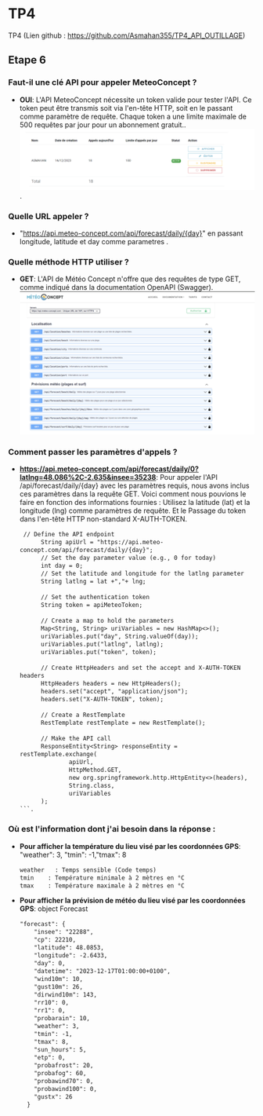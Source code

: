 # TP4

TP4 (Lien github : https://github.com/Asmahan355/TP4_API_OUTILLAGE)
## Etape 6

### Faut-il une clé API pour appeler MeteoConcept ?
- **OUI**: L'API MeteoConcept nécessite un token valide pour tester l'API. Ce token peut être transmis soit via l'en-tête HTTP, soit en le passant comme paramètre de requête. Chaque token a une limite maximale de 500 requêtes par jour pour un abonnement gratuit..
  ![img.png](img.png).

### Quelle URL appeler ?
- "https://api.meteo-concept.com/api/forecast/daily/{day}"  en passant longitude, latitude et day comme parametres .

### Quelle méthode HTTP utiliser ?
- **GET**: L'API de Météo Concept n'offre que des requêtes de type GET, comme indiqué dans la documentation OpenAPI (Swagger).
![img_1.png](img_1.png)

### Comment passer les paramètres d'appels ?
- **https://api.meteo-concept.com/api/forecast/daily/0?latlng=48.086%2C-2.635&insee=35238**: Pour appeler l'API /api/forecast/daily/{day} avec les paramètres requis, nous avons inclus ces paramètres dans la requête GET. Voici comment nous pouvions le faire en fonction des informations fournies :
  Utilisez la latitude (lat) et la longitude (lng) comme paramètres de requête. Et le Passage du token dans l'en-tête HTTP non-standard X-AUTH-TOKEN.
  ``` 
   // Define the API endpoint
        String apiUrl = "https://api.meteo-concept.com/api/forecast/daily/{day}";
        // Set the day parameter value (e.g., 0 for today)
        int day = 0;
        // Set the latitude and longitude for the latlng parameter
        String latlng = lat +","+ lng;

        // Set the authentication token
        String token = apiMeteoToken;

        // Create a map to hold the parameters
        Map<String, String> uriVariables = new HashMap<>();
        uriVariables.put("day", String.valueOf(day));
        uriVariables.put("latlng", latlng);
        uriVariables.put("token", token);

        // Create HttpHeaders and set the accept and X-AUTH-TOKEN headers
        HttpHeaders headers = new HttpHeaders();
        headers.set("accept", "application/json");
        headers.set("X-AUTH-TOKEN", token);

        // Create a RestTemplate
        RestTemplate restTemplate = new RestTemplate();

        // Make the API call
        ResponseEntity<String> responseEntity = restTemplate.exchange(
                apiUrl,
                HttpMethod.GET,
                new org.springframework.http.HttpEntity<>(headers),
                String.class,
                uriVariables
        );
  ```.

### Où est l'information dont j'ai besoin dans la réponse :
- **Pour afficher la température du lieu visé par les coordonnées GPS**: "weather": 3, "tmin": -1,"tmax": 8 
  ```
  weather   : Temps sensible (Code temps) 
  tmin	  : Température minimale à 2 mètres en °C
  tmax	  : Température maximale à 2 mètres en °C   
  ```
- **Pour afficher la prévision de météo du lieu visé par les coordonnées GPS**: object Forecast
  ``` 
  "forecast": {
      "insee": "22288",
      "cp": 22210,
      "latitude": 48.0853,
      "longitude": -2.6433,
      "day": 0,
      "datetime": "2023-12-17T01:00:00+0100",
      "wind10m": 10,
      "gust10m": 26,
      "dirwind10m": 143,
      "rr10": 0,
      "rr1": 0,
      "probarain": 10,
      "weather": 3,
      "tmin": -1,
      "tmax": 8,
      "sun_hours": 5,
      "etp": 0,
      "probafrost": 20,
      "probafog": 60,
      "probawind70": 0,
      "probawind100": 0,
      "gustx": 26
    }
  ```
 
